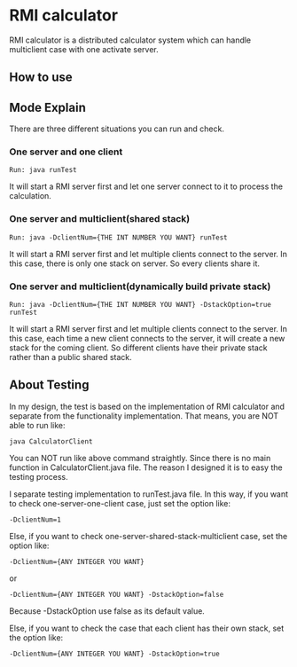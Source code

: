 # RMI calculator

RMI calculator is a distributed calculator system which can handle multiclient case with one activate server.

## How to use

## Mode Explain

There are three different situations you can run and check.

### One server and one client

```
Run: java runTest
```

It will start a RMI server first and let one server connect to it to process the calculation.

### One server and multiclient(shared stack)

```
Run: java -DclientNum={THE INT NUMBER YOU WANT} runTest
```

It will start a RMI server first and let multiple clients connect to the server.
In this case, there is only one stack on server. So every clients share it.

### One server and multiclient(dynamically build private stack)

```
Run: java -DclientNum={THE INT NUMBER YOU WANT} -DstackOption=true runTest
```

It will start a RMI server first and let multiple clients connect to the server.
In this case, each time a new client connects to the server, it will create a new stack for the coming client. So different clients have their private stack rather than a public shared stack.

## About Testing

In my design, the test is based on the implementation of RMI calculator and separate from the functionality implementation. That means, you are NOT able to run like:

```
java CalculatorClient
```
You can NOT run like above command straightly. Since there is no main function in CalculatorClient.java file. The reason I designed it is to easy the testing process.

I separate testing implementation to runTest.java file. In this way, if you want to check one-server-one-client case, just set the option like:

```
-DclientNum=1
```
Else, if you want to check one-server-shared-stack-multiclient case, set the option like:

```
-DclientNum={ANY INTEGER YOU WANT}
```

or 

```
-DclientNum={ANY INTEGER YOU WANT} -DstackOption=false
```

Because -DstackOption use false as its default value.

Else, if you want to check the case that each client has their own stack, set the option like:

```
-DclientNum={ANY INTEGER YOU WANT} -DstackOption=true
```
